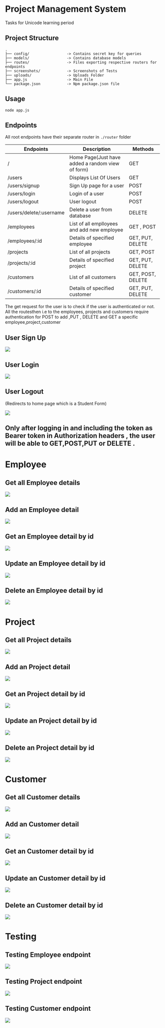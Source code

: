 # Project Management System
Tasks for Unicode learning period

## Project Structure

```
.
├── config/                 -> Contains secret key for queries
├── models/                 -> Contains database models
├── routes/                 -> Files exporting respective routers for endpoints
├── screenshots/            -> Screenshots of Tests
├── uploads/                -> Uploads Folder
├── app.js                  -> Main File
└── package.json            -> Npm package.json file
```
## Usage
```
node app.js
```
## Endpoints
All root endpoints have their separate router in `./router` folder

|Endpoints              |Description                                                                    |Methods               |
|-----------------------|-------------------------------------------------------------------------------|----------------------|
|/                      |Home Page(Just have added a random view of form)                                                                    |GET                   |
|/users                 | Displays List Of Users                                                        |GET                   |
|/users/signup          |Sign Up page for a user                                                        |POST                 |
|/users/login           |Login of a user                                                                |POST                  |
|/users/logout          |User logout                                                                    |POST                  |
|/users/delete/:username|Delete a user from database                                                    |DELETE               |
|/employees             |List of all emplloyees and add new employee                                    |GET , POST           |
|/employees/:id         |Details of specified employee                                                  |GET, PUT, DELETE     |
|/projects              |List of all projects                                                           |GET, POST             |
|/projects/:id          |Details of specified project                                                   |GET, PUT, DELETE      |
|/customers             |List of all customers                                                          |GET, POST, DELETE     |
|/customers/:id         |Details of specified customer                                                  |GET, PUT, DELETE      |

The get request for the user is to check if the user is authenticated or not. All the routesthen i.e to the employees, projects and customers require authentication for  POST to add ,PUT , DELETE and GET a specific employee,project,customer                   

## User Sign Up

<img src="screenshots/User/usersignup.jpg">

## User Login

<img src="screenshots/User/userlogin.jpg">

## User Logout
(Redirects to home page which is a Student Form)

<img src="screenshots/User/userlogout.jpg">

## Only after logging in and including the token as Bearer token in Authorization headers , the user will be able to GET,POST,PUT or DELETE .

# Employee

## Get all Employee details

<img src="screenshots/employee/empdetails.jpg">

## Add an Employee detail

<img src="screenshots/employee/addemp.jpg">

## Get an Employee detail by id

<img src="screenshots/employee/getempbyid.jpg">

## Update an Employee detail by id

<img src="screenshots/employee/updateemp.jpg">

## Delete an Employee detail by id

<img src="screenshots/employee/deleteemp.jpg">

# Project

## Get all Project details

<img src="screenshots/employee/empdetails.jpg">

## Add an Project detail

<img src="screenshots/employee/addemp.jpg">

## Get an Project detail by id

<img src="screenshots/employee/getempbyid.jpg">

## Update an Project detail by id

<img src="screenshots/employee/updateemp.jpg">

## Delete an Project detail by id

<img src="screenshots/employee/deleteemp.jpg">

# Customer

## Get all Customer details

<img src="screenshots/employee/empdetails.jpg">

## Add an Customer detail

<img src="screenshots/employee/addemp.jpg">

## Get an Customer detail by id

<img src="screenshots/employee/getempbyid.jpg">

## Update an Customer detail by id

<img src="screenshots/employee/updateemp.jpg">

## Delete an Customer detail by id

<img src="screenshots/employee/deleteemp.jpg">

# Testing

## Testing Employee endpoint

<img src="screenshots/employee/employee_test.jpg">

## Testing Project endpoint

<img src="screenshots/project/project_test.jpg">

## Testing Customer endpoint

<img src="screenshots/customer/customer_test.jpg">
